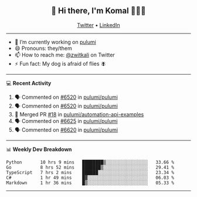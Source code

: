 <h2 align="center"> 👋 Hi there, I'm Komal 🧑🏾‍💻 </h2>
<p align="center">
    <a href="https://twitter.com/zwitkali">Twitter</a> •
    <a href="https://www.linkedin.com/in/komal-ali/">LinkedIn</a>
</p>

--------

- 🔭 I’m currently working on [pulumi](https://github.com/pulumi/pulumi)
- 😄 Pronouns: they/them
- 📫 How to reach me: [@zwitkali](https://twitter.com/zwitkali) on Twitter
- ⚡ Fun fact: My dog is afraid of flies 🪰

--------
💻 **Recent Activity**

<!--START_SECTION:activity-->
1. 🗣 Commented on [#6520](https://github.com/pulumi/pulumi/issues/6520) in [pulumi/pulumi](https://github.com/pulumi/pulumi)
2. 🗣 Commented on [#6520](https://github.com/pulumi/pulumi/issues/6520) in [pulumi/pulumi](https://github.com/pulumi/pulumi)
3. 🎉 Merged PR [#18](https://github.com/pulumi/automation-api-examples/pull/18) in [pulumi/automation-api-examples](https://github.com/pulumi/automation-api-examples)
4. 🗣 Commented on [#6625](https://github.com/pulumi/pulumi/issues/6625) in [pulumi/pulumi](https://github.com/pulumi/pulumi)
5. 🗣 Commented on [#6620](https://github.com/pulumi/pulumi/issues/6620) in [pulumi/pulumi](https://github.com/pulumi/pulumi)
<!--END_SECTION:activity-->

--------

📊 **Weekly Dev Breakdown**
<!--START_SECTION:waka-->
```text
Python       10 hrs 9 mins   ████████▒░░░░░░░░░░░░░░░░   33.66 % 
Go           8 hrs 52 mins   ███████▒░░░░░░░░░░░░░░░░░   29.41 % 
TypeScript   7 hrs 2 mins    ██████░░░░░░░░░░░░░░░░░░░   23.34 % 
C#           1 hr 49 mins    █▓░░░░░░░░░░░░░░░░░░░░░░░   06.03 % 
Markdown     1 hr 36 mins    █▒░░░░░░░░░░░░░░░░░░░░░░░   05.33 % 
```
<!--END_SECTION:waka-->

--------